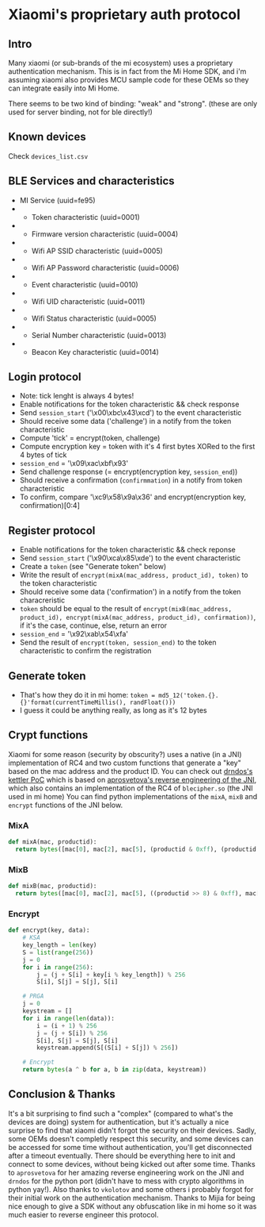# Xiaomi's proprietary auth protocol

## Intro

Many xiaomi (or sub-brands of the mi ecosystem) uses a proprietary authentication mechanism. This is in fact from the Mi Home SDK, and i'm assuming xiaomi also provides MCU sample code for these OEMs so they can integrate easily into Mi Home.

There seems to be two kind of binding: "weak" and "strong". (these are only used for server binding, not for ble directly!)

## Known devices

Check `devices_list.csv`

## BLE Services and characteristics

* MI Service (uuid=fe95)
* * Token characteristic (uuid=0001)
* * Firmware version characteristic (uuid=0004)
* * Wifi AP SSID characteristic (uuid=0005)
* * Wifi AP Password characteristic (uuid=0006)
* * Event characteristic (uuid=0010)
* * Wifi UID characteristic (uuid=0011)
* * Wifi Status characteristic (uuid=0005)
* * Serial Number characteristic (uuid=0013)
* * Beacon Key characteristic (uuid=0014)

## Login protocol

* Note: tick lenght is always 4 bytes!
* Enable notifications for the token characteristic && check response
* Send `session_start` ('\x00\xbc\x43\xcd') to the event characteristic
* Should receive some data ('challenge') in a notify from the token characteristic
* Compute 'tick' = encrypt(token, challenge)
* Compute encryption key = token with it's 4 first bytes XORed to the first 4 bytes of tick
* `session_end` = '\x09\xac\xbf\x93'
* Send challenge response (= encrypt(encryption key, `session_end`))
* Should receive a confirmation (`confirmmation`) in a notify from token characteristic
* To confirm, compare '\xc9\x58\x9a\x36' and encrypt(encryption key, confirmation)[0:4]

## Register protocol

* Enable notifications for the token characteristic && check reponse
* Send `session_start` ('\x90\xca\x85\xde') to the event characteristic
* Create a `token` (see "Generate token" below)
* Write the result of `encrypt(mixA(mac_address, product_id), token)` to the token characteristic
* Should receive some data ('confirmation') in a notify from the token characreristic
* `token` should be equal to the result of `encrypt(mixB(mac_address, product_id), encrypt(mixA(mac_address, product_id), confirmation))`, if it's the case, continue, else, return an error
* `session_end` = '\x92\xab\x54\xfa'
* Send the result of `encrypt(token, session_end)` to the token characteristic to confirm the registration

## Generate token

* That's how they do it in mi home: `token = md5_12('token.{}.{}'format(currentTimeMillis(), randFloat()))`
* I guess it could be anything really, as long as it's 12 bytes

## Crypt functions

Xiaomi for some reason (security by obscurity?) uses a native (in a JNI) implementation of RC4 and two custom functions that generate a "key" based on the mac address and the product ID.
You can check out [drndos's kettler PoC](https://github.com/drndos/mi-kettle-poc/blob/master/mi-kettle.py) which is based on [aprosvetova's reverse engineering of the JNI](https://github.com/aprosvetova/xiaomi-kettle), which also contains an implementation of the RC4 of `blecipher.so` (the JNI used in mi home)
You can find python implementations of the `mixA`, `mixB` and `encrypt` functions of the JNI below.

### MixA

``` python
def mixA(mac, productid):
  return bytes([mac[0], mac[2], mac[5], (productid & 0xff), (productid & 0xff), mac[4], mac[5], mac[1]])
```

### MixB

``` python
def mixB(mac, productid):
  return bytes([mac[0], mac[2], mac[5], ((productid >> 8) & 0xff), mac[4], mac[0], mac[5], (productid & 0xff)])
```

### Encrypt

``` python
def encrypt(key, data):
    # KSA
    key_length = len(key)
    S = list(range(256))
    j = 0
    for i in range(256):
        j = (j + S[i] + key[i % key_length]) % 256
        S[i], S[j] = S[j], S[i]

    # PRGA
    j = 0
    keystream = []
    for i in range(len(data)):
        i = (i + 1) % 256
        j = (j + S[i]) % 256
        S[i], S[j] = S[j], S[i]
        keystream.append(S[(S[i] + S[j]) % 256])

    # Encrypt
    return bytes(a ^ b for a, b in zip(data, keystream))
```

## Conclusion & Thanks

It's a bit surprising to find such a "complex" (compared to what's the devices are doing) system for authentication, but it's actually a nice surprise to find that xiaomi didn't forgot the security on their devices. Sadly, some OEMs doesn't completly respect this security, and some devices can be accessed for some time without authentication, you'll get disconnected after a timeout eventually.
There should be everything here to init and connect to some devices, without being kicked out after some time.
Thanks to `aprosvetova` for her amazing reverse engineering work on the JNI and `drndos` for the python port (didn't have to mess with crypto algorithms in python yay!).
Also thanks to `vkolotov` and some others i probably forgot for their initial work on the authentication mechanism.
Thanks to Mijia for being nice enough to give a SDK without any obfuscation like in mi home so it was much easier to reverse engineer this protocol.
